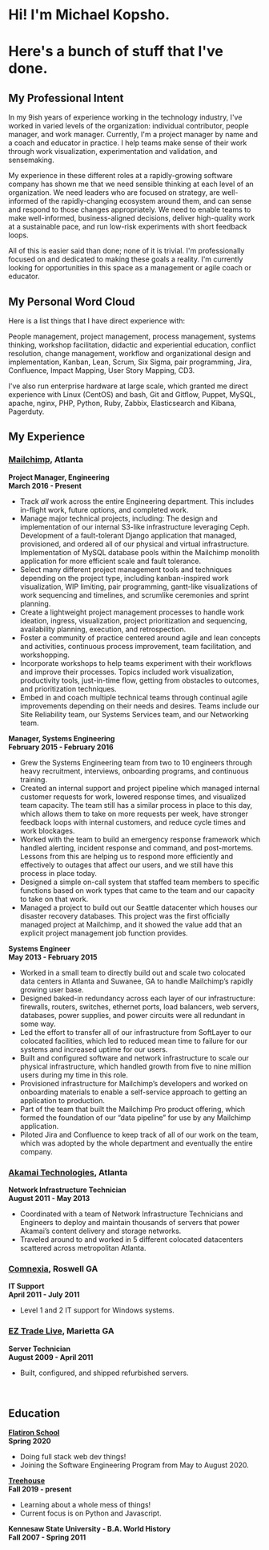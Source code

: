 # Hi! I'm Michael Kopsho. 
# Here's a bunch of stuff that I've done.
## My Professional Intent
In my 9ish years of experience working in the technology industry, I've worked in varied levels of the organization: individual contributor, people manager, and work manager. Currently, I'm a project manager by name and a coach and educator in practice. I help teams make sense of their work through work visualization, experimentation and validation, and sensemaking.

My experience in these different roles at a rapidly-growing software company has shown me that we need sensible thinking at each level of an organization. We need leaders who are focused on strategy, are well-informed of the rapidly-changing ecosystem around them, and can sense and respond to those changes appropriately. We need to enable teams to make well-informed, business-aligned decisions, deliver high-quality work at a sustainable pace, and run low-risk experiments with short feedback loops.

All of this is easier said than done; none of it is trivial. I'm professionally focused on and dedicated to making these goals a reality. I'm currently looking for opportunities in this space as a management or agile coach or educator.

## My Personal Word Cloud
Here is a list things that I have direct experience with:

People management, project management, process management, systems thinking, workshop facilitation, didactic and experiential education, conflict resolution, change management, workflow and organizational design and implementation, Kanban, Lean, Scrum, Six Sigma, pair programming, Jira, Confluence, Impact Mapping, User Story Mapping, CD3.

I've also run enterprise hardware at large scale, which granted me direct experience with Linux (CentOS) and bash, Git and Gitflow, Puppet, MySQL, apache, nginx, PHP, Python, Ruby, Zabbix, Elasticsearch and Kibana, Pagerduty.

## My Experience

### [Mailchimp](https://mailchimp.com/), Atlanta 
**Project Manager, Engineering**<br>
**March 2016 - Present**
* Track _all_ work across the entire Engineering department. This includes in-flight work, future options, and completed work.
* Manage major technical projects, including:
    The design and implementation of our internal S3-like infrastructure leveraging Ceph. 
    Development of a fault-tolerant Django application that managed, provisioned, and ordered all of our physical and virtual infrastructure. 
    Implementation of MySQL database pools within the Mailchimp monolith application for more efficient scale and fault tolerance.
* Select many different project management tools and techniques depending on the project type, including kanban-inspired work visualization, WIP limiting, pair programming, gantt-like visualizations of work sequencing and timelines, and scrumlike ceremonies and sprint planning.
* Create a lightweight project management processes to handle work ideation, ingress, visualization, project prioritization and sequencing, availability planning, execution, and retrospection.
* Foster a community of practice centered around agile and lean concepts and activities, continuous process improvement, team facilitation, and workshopping.
* Incorporate workshops to help teams experiment with their workflows and improve their processes. Topics included work visualization, productivity tools, just-in-time flow, getting from obstacles to outcomes, and prioritization techniques.
* Embed in and coach multiple technical teams through continual agile improvements depending on their needs and desires. Teams include our Site Reliability team, our Systems Services team, and our Networking team.

**Manager, Systems Engineering**<br>
**February 2015 - February 2016**
* Grew the Systems Engineering team from two to 10 engineers through heavy recruitment, interviews, onboarding programs, and continuous training.
* Created an internal support and project pipeline which managed internal customer requests for work, lowered response times, and visualized team capacity. The team still has a similar process in place to this day, which allows them to take on more requests per week, have stronger feedback loops with internal customers, and reduce cycle times and work blockages.
* Worked with the team to build an emergency response framework which handled alerting, incident response and command, and post-mortems. Lessons from this are helping us to respond more efficiently and effectively to outages that affect our users, and we still have this process in place today.
* Designed a simple on-call system that staffed team members to specific functions based on work types that came to the team and our capacity to take on that work.
* Managed a project to build out our Seattle datacenter which houses our disaster recovery databases. This project was the first officially managed project at Mailchimp, and it showed the value add that an explicit project management job function provides.

**Systems Engineer**<br>
**May 2013 - February 2015**
* Worked in a small team to directly build out and scale two colocated data centers in Atlanta and Suwanee, GA to handle Mailchimp’s rapidly growing user base.
* Designed baked-in redundancy across each layer of our infrastructure: firewalls, routers, switches, ethernet ports, load balancers, web servers, databases, power supplies, and power circuits were all redundant in some way.
* Led the effort to transfer all of our infrastructure from SoftLayer to our colocated facilities, which led to reduced mean time to failure for our systems and increased uptime for our users.
* Built and configured software and network infrastructure to scale our physical infrastructure, which handled growth from five to nine million users during my time in this role.
* Provisioned infrastructure for Mailchimp’s developers and worked on onboarding materials to enable a self-service approach to getting an application to production.
* Part of the team that built the Mailchimp Pro product offering, which formed the foundation of our “data pipeline” for use by any Mailchimp application.
* Piloted Jira and Confluence to keep track of all of our work on the team, which was adopted by the whole department and eventually the entire company.

### [Akamai Technologies](https://akamai.com/), Atlanta
**Network Infrastructure Technician**<br>
**August 2011 - May 2013**
* Coordinated with a team of Network Infrastructure Technicians and Engineers to deploy and maintain thousands of servers that power Akamai’s content delivery and storage networks.
* Traveled around to and worked in 5 different colocated datacenters scattered across metropolitan Atlanta.

### [Comnexia](https://www.comnexia.com/), Roswell GA
**IT Support**<br>
**April 2011 - July 2011**
* Level 1 and 2 IT support for Windows systems.

### [EZ Trade Live](http://www.eztradelive.com/), Marietta GA
**Server Technician**<br>
**August 2009 - April 2011**
* Built, configured, and shipped refurbished servers.
<br>

## Education
**[Flatiron School](https://flatironschool.com)**<br>
**Spring 2020**
* Doing full stack web dev things!
* Joining the Software Engineering Program from May to August 2020.

**[Treehouse](https://teamtreehouse.com/mkopsho)**<br>
**Fall 2019 - present**
* Learning about a whole mess of things!
* Current focus is on Python and Javascript.

**Kennesaw State University - B.A. World History**<br>
**Fall 2007 - Spring 2011**
